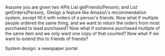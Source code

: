 Assume you are given two APIs List<Person> getFriends(Person); and List<Order> getOrders(Person);. Design a feature like Amazon's recommendation system, except fill it with orders of a person's friends.
Now what if multiple people ordered the same thing, and we want to return the orders from most purchased to least purchased?
Now what if someone purchased multiple of the same item and we only want one copy of that counted?
Now what if we want to extend this to friends of friends?

System design: a newspaper portal
